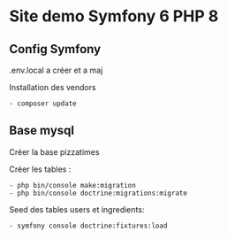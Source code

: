# Site demo Symfony 6 PHP 8

## Config Symfony

.env.local a créer et a maj

Installation des vendors

    - composer update

## Base mysql
Créer la base pizzatimes

Créer les tables :

    - php bin/console make:migration
    - php bin/console doctrine:migrations:migrate

Seed des tables users et ingredients:

    - symfony console doctrine:fixtures:load





